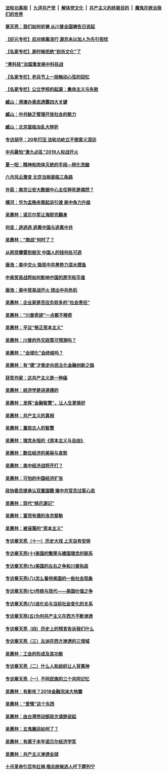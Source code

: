 

####  [法轮功真相](../../../../basic/blob/master/README.md?t=06291702) &nbsp;|&nbsp; [九评共产党](../../../../9ping.md/blob/master/README.md?t=06291702) &nbsp;|&nbsp; [解体党文化](../../../../jtdwh.md/blob/master/README.md?t=06291702)  &nbsp;|&nbsp; [共产主义的终极目的](../../../../gczydzjmd.md/blob/master/README.md?t=06291702) &nbsp;|&nbsp; [魔鬼在统治我们的世界](../../../../mgztzwmdsj.md/blob/master/README.md?t=06291702) 

#### [章天亮：我们如何祈祷 从川普全国祷告日说起](../pages/nsc423/n11944627.md?t=06291702) 

#### [【纪元专栏】应对病毒流行 渥京未以加人为先引担忧](../pages/nsc423/n11875714.md?t=06291702) 

#### [【名家专栏】是时候拒绝“封杀文化”了](../pages/nsc423/n11814093.md?t=06291702) 

#### [“黑科技”治国激发美中科技战](../pages/nsc423/n11638056.md?t=06291702) 

#### [【名家专栏】老兵节上一段触动心弦的回忆](../pages/nsc423/n11646016.md?t=06291702) 

#### [【名家专栏】公立学校的起源：集体主义与失败](../pages/nsc423/n11601833.md?t=06291702) 

#### [臧山：港澳办表态透露四大关键](../pages/nsc423/n11421628.md?t=06291702) 

#### [臧山：中共缺乏管理开放社会的能力](../pages/nsc423/n11407457.md?t=06291702) 

#### [臧山：北京面临治乱大转折](../pages/nsc423/n11406895.md?t=06291702) 

#### [专访胡平：20年打压 法轮功屹立不倒意义深远](../pages/nsc423/n11398800.md?t=06291702) 

#### [中共最怕“逢九必乱”2019人权战开火](../pages/nsc423/n11385248.md?t=06291702) 

#### [夏一阳：精神和肉体灭绝的手段—转化洗脑](../pages/nsc423/n11368250.md?t=06291702) 

#### [六月风云激变 北京当局面临三条路](../pages/nsc423/n11313668.md?t=06291702) 

#### [许茹：南京公安大数据中心主任猝死是偶然？](../pages/nsc423/n11064744.md?t=06291702) 

#### [横河：华为孟晚舟案起诉引渡 美中角力升级](../pages/nsc423/n11027230.md?t=06291702) 

#### [吴惠林：诺贝尔奖让海耶克翻身](../pages/nsc423/n10890049.md?t=06291702) 

#### [何坚：逃逃逃 逃离中国与逃离中共](../pages/nsc423/n10592891.md?t=06291702) 

#### [吴惠林：“商战”何时了？](../pages/nsc423/n10573558.md?t=06291702) 

#### [从网贷爆雷到股灾 中国人的钱何处可逃](../pages/nsc423/n10572800.md?t=06291702) 

#### [唐浩：美中交火 隐现中共黑势力混水摸鱼](../pages/nsc423/n10544040.md?t=06291702) 

#### [中美贸易战将如何影响中国的房市和币值](../pages/nsc423/n10543697.md?t=06291702) 

#### [唐浩：美中贸易战开火 烧出中共危机](../pages/nsc423/n10540126.md?t=06291702) 

#### [吴惠林：企业家是否应负较多的“社会责任”](../pages/nsc423/n10535022.md?t=06291702) 

#### [吴惠林：“川普奇迹”一点都不稀奇](../pages/nsc423/n10512808.md?t=06291702) 

#### [吴惠林：平议“修正资本主义”](../pages/nsc423/n10495724.md?t=06291702) 

#### [吴惠林：川普的外交政策可预测吗？](../pages/nsc423/n10462387.md?t=06291702) 

#### [吴惠林：“全球化”会终结吗？](../pages/nsc423/n10452838.md?t=06291702) 

#### [吴惠林：有“德”才能走向民主化金融创新之路](../pages/nsc423/n10432292.md?t=06291702) 

#### [获奖作家：这共产主义是一种癌](../pages/nsc423/n10431541.md?t=06291702) 

#### [吴惠林：经济学是讲道德的](../pages/nsc423/n10398014.md?t=06291702) 

#### [吴惠林：发挥“金融智慧”，让人生更美好](../pages/nsc423/n10375019.md?t=06291702) 

#### [吴惠林：共产主义的真相](../pages/nsc423/n10351394.md?t=06291702) 

#### [吴惠林：重拾古人的智慧](../pages/nsc423/n10337691.md?t=06291702) 

#### [吴惠林：理念永恒的《资本主义与自由》](../pages/nsc423/n10316274.md?t=06291702) 

#### [吴惠林：数位经济的美丽与哀愁](../pages/nsc423/n10292946.md?t=06291702) 

#### [吴惠林：美中经济战将开打？](../pages/nsc423/n10258825.md?t=06291702) 

#### [吴惠林：可怕的中国经济扩张](../pages/nsc423/n10219147.md?t=06291702) 

#### [政协委员提承认双重国籍 揭中共官员过客心态](../pages/nsc423/n10208809.md?t=06291702) 

#### [吴惠林：现代“桃花源记”](../pages/nsc423/n10185234.md?t=06291702) 

#### [吴惠林：富而有德的洛克斐勒](../pages/nsc423/n10142264.md?t=06291702) 

#### [吴惠林：被诬蔑的“资本主义”](../pages/nsc423/n10124816.md?t=06291702) 

#### [专访章天亮（十一）历史大戏 上天自有安排](../pages/nsc423/n10094905.md?t=06291702) 

#### [专访章天亮(十)美国的繁荣与建国理念的联系](../pages/nsc423/n10094899.md?t=06291702) 

#### [专访章天亮(九)美国的左右之争和川普执政](../pages/nsc423/n10094889.md?t=06291702) 

#### [专访章天亮(八)怎么看待美国的一些社会现象](../pages/nsc423/n10094857.md?t=06291702) 

#### [专访章天亮(七)传统与现代——美国价值之争](../pages/nsc423/n10093140.md?t=06291702) 

#### [专访章天亮(六)进化论与当前社会变化的关系](../pages/nsc423/n10092036.md?t=06291702) 

#### [专访章天亮(五)为何共产主义在西方不断渗透](../pages/nsc423/n10083620.md?t=06291702) 

#### [专访章天亮（四）历史上的预言告诉我们什么](../pages/nsc423/n10083606.md?t=06291702) 

#### [专访章天亮（三）左派在西方渗透的三领域](../pages/nsc423/n10081115.md?t=06291702) 

#### [吴惠林：工会的形成及其功能](../pages/nsc423/n10080633.md?t=06291702) 

#### [专访章天亮（二）什么人和组织让人背离神](../pages/nsc423/n10076637.md?t=06291702) 

#### [专访章天亮（一）不同民族的三个共同记忆](../pages/nsc423/n10074188.md?t=06291702) 

#### [吴惠林：有影呒？2018金融泡沫大地震](../pages/nsc423/n10040534.md?t=06291702) 

#### [吴惠林：“爱情”这个东西](../pages/nsc423/n10019423.md?t=06291702) 

#### [吴惠林：由台湾劳动部政次请辞说起](../pages/nsc423/n9979679.md?t=06291702) 

#### [吴惠林：五鬼搬运如何了？](../pages/nsc423/n9925338.md?t=06291702) 

#### [吴惠林：有感于本年诺贝尔经济学奖](../pages/nsc423/n9871883.md?t=06291702) 

#### [吴惠林：共产主义渗透全球](../pages/nsc423/n9812748.md?t=06291702) 

#### [十月革命引百年红祸 俄总统候选人吁下葬列宁](../pages/nsc423/n9810182.md?t=06291702) 


